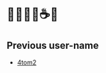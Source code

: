 # 👾🧟‍♂️🦥☕️🧬

## Previous user-name
- [4tom2](https://github.com/4tom2)

<!---
nova-im/nova-im is a ✨ special ✨ repository because its `README.md` (this file) appears on your GitHub profile.
You can click the Preview link to take a look at your changes.
--->

